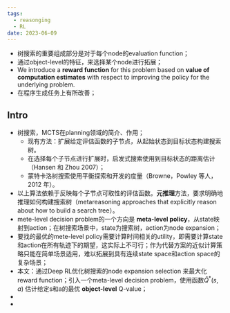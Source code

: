 ```yaml
---
tags:
  - reasonging
  - RL
date: 2023-06-09
---
```

- 树搜索的重要组成部分是对于每个node的evaluation function；
- 通过object-level的特征，来选择某个node进行拓展；
- We introduce a **reward function** for this problem based on **value of computation estimates** with respect to improving the policy for the underlying problem.
- 在程序生成任务上有所改善；

## Intro
- 树搜索，MCTS在planning领域的简介、作用；
	- 现有方法：扩展给定评估函数的子节点，从起始状态到目标状态构建搜索树。
	- 在选择每个子节点进行扩展时，启发式搜索使用到目标状态的距离估计（Hansen 和 Zhou 2007）；
	- 蒙特卡洛树搜索使用平衡探索和开发的度量（Browne，Powley 等人，2012 年）。
- 以上算法依赖于反映每个子节点可取性的评估函数。**元推理**方法，要求明确地推理如何构建搜索树（metareasoning approaches that explicitly reason about how to build a search tree）。
- mete-level decision problem的一个方向是 **meta-level policy**，从state映射到action；在树搜索场景中，state为搜索树，action为node expansion；
- 要找的最优的mete-level policy需要计算时间相关的utility，即需要计算state和action在所有轨迹下的期望，这实际上不可行；作为代替方案的近似计算策略只能在简单场景适用，难以拓展到具有连续state space和action space的复杂场景；
- 本文：通过Deep RL优化树搜索的node expansion selection 来最大化reward function；引入一个meta-level decision problem，使用函数$\hat Q^*(s,a)$ 估计给定s和a的最优 **object-level** Q-value；
- 
- 